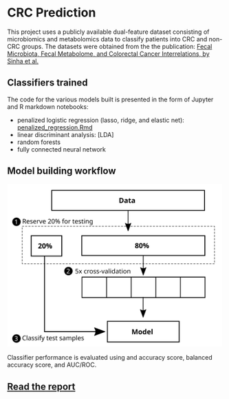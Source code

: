 # CRC Prediction

This project uses a publicly available dual-feature dataset consisting of microbiomics and metabolomics data to classify patients into CRC and non-CRC groups. The datasets were obtained from the the publication: [Fecal Microbiota, Fecal Metabolome, and Colorectal Cancer Interrelations, by Sinha et al.](https://journals.plos.org/plosone/article?id=10.1371/journal.pone.0152126)



## Classifiers trained

The code for the various models built is presented in the form of Jupyter and R markdown notebooks:

- penalized logistic regression (lasso, ridge, and elastic net): [penalized_regression.Rmd](penalized_regression.Rmd)
- linear discriminant analysis: [LDA]
- random forests
- fully connected neural network


## Model building workflow

<img src="figures/cv-diagram.svg" width="500">

Classifier performance is evaluated using and accuracy score, balanced accuracy score, and AUC/ROC.

## [Read the report](pdf_reports/analysis-human-gut.pdf)
